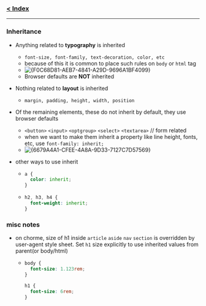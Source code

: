 ### [< Index](https://github.com/connectkushal/cssnotes/tree/main?tab=readme-ov-file#index)
---

### Inheritance

- Anything related to **typography** is inherited
  - `font-size, font-family, text-decoration, color, etc`
  - because of this it is common to place such rules on `body` or `html` tag
  - ![{F0C68D81-AEB7-4841-A29D-9696A1BF4099}](https://github.com/user-attachments/assets/4a0874e8-d5e0-4c74-9e04-56b0bed11dd4)
  - Browser defaults are **NOT** inherited
    
- Nothing related to **layout** is inherited
  - `margin, padding, height, width, position`
     
- Of the remaining elements, these do not inherit by default, they use browser defaults
  - `<button>` `<input>` `<optgroup>` `<select>` `<textarea>` // form related
  - when we want to make them inherit a property like line height, fonts, etc, use `font-family: inherit;`
  - ![{6679A4A1-CFEE-4A8A-9D33-7127C7D57569}](https://github.com/user-attachments/assets/251f2e56-d7be-4db0-9c3e-ccc96f035097)
- other ways to use inherit
  - ```css
    a {
      color: inherit;
    }
    ```
  - ```css
    h2, h3, h4 {
      font-weight: inherit;
    }
    ```
### misc notes
- on chorme, size of h1 inside `article` `aside` `nav` `section` is overridden by user-agent style sheet. Set `h1` size explicitly to use inherited values from parent(or body/html)
  - ```css
    body {
      font-size: 1.123rem;
    }

    h1 {
      font-size: 6rem;
    }
    ```
